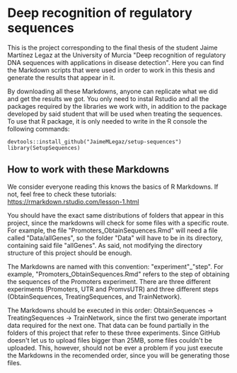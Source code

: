 # Deep recognition of regulatory sequences

This is the project corresponding to the final thesis of the student Jaime Martínez Legaz at the University of Murcia "Deep recognition of regulatory DNA sequences with applications in disease detection". Here you can find the Markdown scripts that were used in order to work in this thesis and generate the results that appear in it.

By downloading all these Markdowns, anyone can replicate what we did and get the results we got. You only need to instal Rstudio and all the packages required by the libraries we work with, in addition to the package developed by said student that will be used when treating the sequences. To use that R package, it is only needed to write in the R console the following commands:

```
devtools::install_github("JaimeMLegaz/setup-sequences")
library(SetupSequences)
```
## How to work with these Markdowns

We consider everyone reading this knows the basics of R Markdowns. If not, feel free to check these tutorials: https://rmarkdown.rstudio.com/lesson-1.html

You should have the exact same distributions of folders that appear in this project, since the markdowns will check for some files with a specific route. For example, the file "Promoters_ObtainSequences.Rmd" will need a file called "Data/allGenes", so the folder "Data" will have to be in its directory, containing said file "allGenes". As said, not modifying the directory structure of this project should be enough.

The Markdowns are named with this convention: "experiment"\_"step". For example, "Promoters_ObtainSequences.Rmd" refers to the step of obtaining the sequences of the Promoters experiment. There are three different experiments (Promoters, UTR and PromvsUTR) and three different steps (ObtainSequences, TreatingSequences, and TrainNetwork).

The Markdowns should be executed in this order: ObtainSequences -> TreatingSequences -> TrainNetwork, since the first two generate important data required for the next one. That data can be found partially in the folders of this project that refer to these three experiments. Since GitHub doesn't let us to upload files bigger than 25MB, some files couldn't be uploaded. This, however, should not be ever a problem if you just execute the Markdowns in the recomended order, since you will be generating those files.


